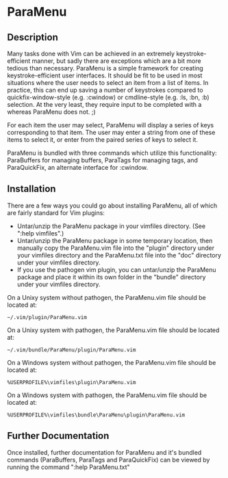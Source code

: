 ParaMenu
========

Description
-----------

Many tasks done with Vim can be achieved in an extremely keystroke-efficient
manner, but sadly there are exceptions which are a bit more tedious than
necessary.  ParaMenu is a simple framework for creating keystroke-efficient
user interfaces.  It should be fit to be used in most situations where the user
needs to select an item from a list of items.  In practice, this can end up
saving a number of keystrokes compared to quickfix-window-style (e.g. :cwindow)
or cmdline-style (e.g. :ls, :bn, :b) selection.  At the very least, they
require input to be completed with a <cr> whereas ParaMenu does not. ;)

For each item the user may select, ParaMenu will display a series of keys
corresponding to that item.  The user may enter a string from one of these
items to select it, or enter from the paired series of keys to select it.

ParaMenu is bundled with three commands which utilize this functionality:
ParaBuffers for managing buffers, ParaTags for managing tags, and ParaQuickFix,
an alternate interface for :cwindow.

Installation
------------

There are a few ways you could go about installing ParaMenu, all of which are
fairly standard for Vim plugins:

* Untar/unzip the ParaMenu package in your vimfiles
  directory.  (See ":help vimfiles".)
* Untar/unzip the ParaMenu package in some temporary location, then manually
  copy the ParaMenu.vim file into the "plugin" directory under your vimfiles
  directory and the ParaMenu.txt file into the "doc" directory under your
  vimfiles directory.
* If you use the pathogen vim plugin, you can untar/unzip the ParaMenu package
  and place it within its own folder in the "bundle" directory under your
  vimfiles directory.

On a Unixy system without pathogen, the ParaMenu.vim file should be located at:

	~/.vim/plugin/ParaMenu.vim

On a Unixy system with pathogen, the ParaMenu.vim file should be located at:

	~/.vim/bundle/ParaMenu/plugin/ParaMenu.vim

On a Windows system without pathogen, the ParaMenu.vim file should be located at:

	%USERPROFILE%\vimfiles\plugin\ParaMenu.vim

On a Windows system with pathogen, the ParaMenu.vim file should be located at:

	%USERPROFILE%\vimfiles\bundle\ParaMenu\plugin\ParaMenu.vim

Further Documentation
---------------------

Once installed, further documentation for ParaMenu and it's bundled commands
(ParaBuffers, ParaTags and ParaQuickFix) can be viewed by running the command
":help ParaMenu.txt"
